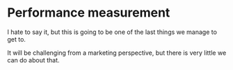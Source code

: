 # Performance measurement

I hate to say it, but this is going to be one of the last things we manage to get to.

It will be challenging from a marketing perspective, but there is very little we can do about that.
